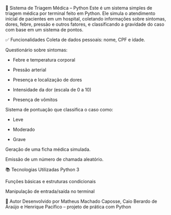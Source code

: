 🏥 Sistema de Triagem Médica – Python
Este é um sistema simples de triagem médica por terminal feito em Python. Ele simula o atendimento inicial de pacientes em um hospital, coletando informações sobre sintomas, dores, febre, pressão e outros fatores, e classificando a gravidade do caso com base em um sistema de pontos.

✅ Funcionalidades
Coleta de dados pessoais: nome, CPF e idade.

Questionário sobre sintomas:

- Febre e temperatura corporal

- Pressão arterial

- Presença e localização de dores

- Intensidade da dor (escala de 0 a 10)

- Presença de vômitos

Sistema de pontuação que classifica o caso como:

- Leve

- Moderado

- Grave

Geração de uma ficha médica simulada.

Emissão de um número de chamada aleatório.

📚 Tecnologias Utilizadas
Python 3

Funções básicas e estruturas condicionais

Manipulação de entrada/saída no terminal

📌 Autor
Desenvolvido por Matheus Machado Caposse, Caio Berardo de Araújo e Henrique Pacífico – projeto de prática com Python
